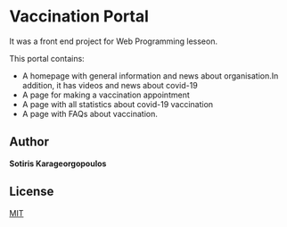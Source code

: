 # Vaccination Portal 
It was a front end project for Web Programming lesseon. 

This portal contains:
- A homepage with general information and news about organisation.In addition, it has videos and news about covid-19
- A page for making a vaccination appointment 
- A page with all statistics about covid-19 vaccination
- A page with FAQs about vaccination.
## Author 
**Sotiris Karageorgopoulos**
## License
[MIT](https://choosealicense.com/licenses/mit/)
